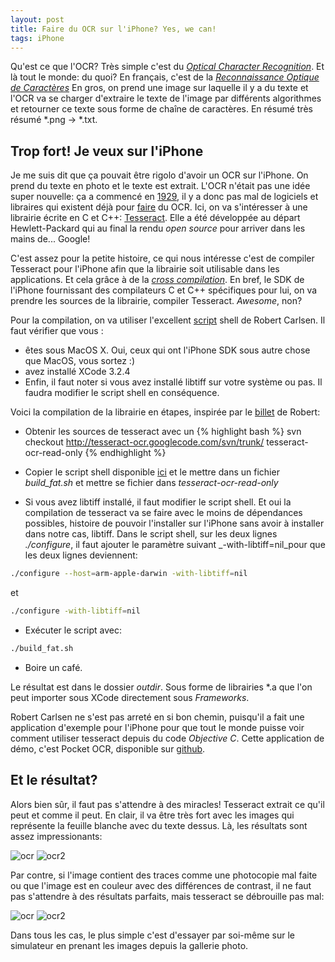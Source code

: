 ```yaml
---
layout: post
title: Faire du OCR sur l'iPhone? Yes, we can!
tags: iPhone
---
```


Qu'est ce que l'OCR? Très simple c'est du [_Optical Character Recognition_][1].
Et là tout le monde: du quoi? En français, c'est de la [_Reconnaissance Optique de Caractères_][2]
En gros, on prend une image sur laquelle il y a du texte et l'OCR va
se charger d'extraire le texte de l'image par différents algorithmes
et retourner ce texte sous forme de chaîne de caractères. En résumé
très résumé \*.png -> \*.txt.

## Trop fort! Je veux sur l'iPhone

Je me suis dit que ça pouvait être rigolo d'avoir un OCR sur
l'iPhone. On prend du texte en photo et le texte est extrait. L'OCR
n'était pas une idée super nouvelle: ça a commencé en [1929][3], il y
a donc pas mal de logiciels et libraires qui existent déjà pour
[faire][4] du OCR. Ici, on va s'intéresser à une librairie écrite en
C et C++: [Tesseract][5]. Elle a été développée au départ Hewlett-Packard
qui au final la rendu _open source_ pour arriver dans les mains de...
Google!

C'est assez pour la petite histoire, ce qui nous intéresse c'est de
compiler Tesseract pour l'iPhone afin que la librairie soit utilisable
dans les applications. Et cela grâce à de la [_cross
compilation_][6]. En bref, le SDK de l'iPhone fournissant des
compilateurs C et C++ spécifiques pour lui, on va prendre les sources
de la librairie, compiler Tesseract. _Awesome_, non?

Pour la compilation, on va utiliser l'excellent [script][7] shell de Robert
Carlsen. Il faut vérifier que vous :

* êtes sous MacOS X. Oui, ceux qui ont l'iPhone SDK sous autre chose
que MacOS, vous sortez :)
* avez installé XCode 3.2.4
* Enfin, il faut noter si vous avez installé libtiff sur votre système
ou pas. Il faudra modifier le script shell en conséquence.


Voici la compilation de la librairie en étapes, inspirée par
le [billet][7] de Robert:

* Obtenir les sources de tesseract avec un
{% highlight bash %}
svn checkout http://tesseract-ocr.googlecode.com/svn/trunk/ tesseract-ocr-read-only
{% endhighlight %}

* Copier le script shell disponible [ici][7] et le mettre dans un
fichier _build\_fat.sh_ et mettre se fichier dans _tesseract-ocr-read-only_

* Si vous avez libtiff installé, il faut modifier le script shell. Et
oui la compilation de tesseract va se faire avec le moins de
dépendances possibles, histoire de pouvoir l'installer sur l'iPhone
sans avoir à installer dans notre cas, libtiff.
Dans le script shell, sur les deux lignes _./configure_, il faut ajouter
 le paramètre suivant _-with-libtiff=nil_pour que les deux lignes deviennent:

```bash
./configure --host=arm-apple-darwin -with-libtiff=nil
```

et

```bash
./configure -with-libtiff=nil
```

* Exécuter le script avec:

```bash
./build_fat.sh
```

* Boire un café.

Le résultat est dans le dossier _outdir_. Sous forme de librairies \*.a
que l'on peut importer sous XCode directement sous _Frameworks_.

Robert Carlsen ne s'est pas arreté en si bon chemin, puisqu'il a fait
une application d'exemple pour l'iPhone pour que tout le monde puisse
voir comment utiliser tesseract depuis du code _Objective C_.
Cette application de démo, c'est Pocket OCR, disponible sur
[github][8].

## Et le résultat?

Alors bien sûr, il faut pas s'attendre à des miracles! Tesseract
extrait ce qu'il peut et comme il peut. En clair, il va être très
fort avec les images qui représente la feuille blanche avec du texte
dessus. Là, les résultats sont assez impressionants:

![ocr](/assets/images/posts/pocket_ocr_lorem.png)
![ocr2](/assets/images/posts/pocket_ocr_lorem2.png)

Par contre, si l'image contient des traces comme une photocopie mal
faite ou que l'image est en couleur avec des différences de contrast, il
ne faut pas s'attendre à des résultats parfaits, mais tesseract se
débrouille pas mal:

![ocr](/assets/images/posts/pocket_ocr_lorem_color.png)
![ocr2](/assets/images/posts/pocket_ocr_lorem_color2.png)

Dans tous les cas, le plus simple c'est d'essayer par soi-même sur le
simulateur en prenant les images depuis la gallerie photo.


[1]:http://en.wikipedia.org/wiki/Optical_character_recognition
[2]:http://fr.wikipedia.org/wiki/Reconnaissance_optique_de_caract%C3%A8resL
[3]:http://en.wikipedia.org/wiki/Optical_character_recognition#History
[4]:http://en.wikipedia.org/wiki/OCR_Software
[5]:http://code.google.com/p/tesseract-ocr
[6]:http://en.wikipedia.org/wiki/Cross_compilation
[7]:http://robertcarlsen.net/2010/09/24/compiling-tesseract-v3-for-iphone-1299
[8]:http://github.com/rcarlsen/Pocket-OCR
